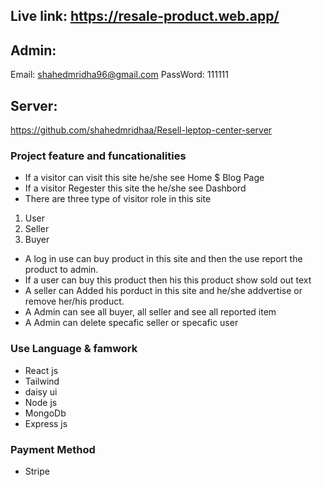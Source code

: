 ## Live link: https://resale-product.web.app/

## Admin: 
   Email: shahedmridha96@gmail.com
   PassWord: 111111
   
## Server:
   https://github.com/shahedmridhaa/Resell-leptop-center-server

### Project feature and funcationalities
  - If a visitor can visit this site he/she see Home $ Blog Page
  - If a visitor Regester this site the he/she see Dashbord
  - There are three type of visitor role in this site
  1. User
  2. Seller
  3. Buyer
  -  A log in use can buy product in this site and then the use report the product to admin.
  -  If a user can buy this product then his this product show sold out text 
  -  A seller can Added his porduct in this site and he/she addvertise or remove her/his product.
  -  A Admin can see all buyer, all seller and see all reported item
  -  A Admin can delete specafic seller or specafic user

### Use Language & famwork
   - React js
   - Tailwind 
   - daisy ui
   - Node js
   - MongoDb
   - Express js
   
### Payment Method
   - Stripe   

